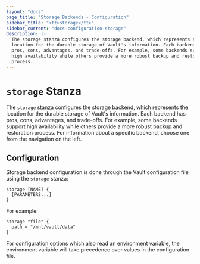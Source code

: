 ```yaml
---
layout: "docs"
page_title: "Storage Backends - Configuration"
sidebar_title: "<tt>storage</tt>"
sidebar_current: "docs-configuration-storage"
description: |-
  The storage stanza configures the storage backend, which represents the
  location for the durable storage of Vault's information. Each backend has
  pros, cons, advantages, and trade-offs. For example, some backends support
  high availability while others provide a more robust backup and restoration
  process.
---
```


# `storage` Stanza

The `storage` stanza configures the storage backend, which represents the
location for the durable storage of Vault's information. Each backend has pros,
cons, advantages, and trade-offs. For example, some backends support high
availability while others provide a more robust backup and restoration process.
For information about a specific backend, choose one from the navigation on the
left.

## Configuration

Storage backend configuration is done through the Vault configuration file using
the `storage` stanza:

```hcl
storage [NAME] {
  [PARAMETERS...]
}
```

For example:

```hcl
storage "file" {
  path = "/mnt/vault/data"
}
```

For configuration options which also read an environment variable, the
environment variable will take precedence over values in the configuration
file.
